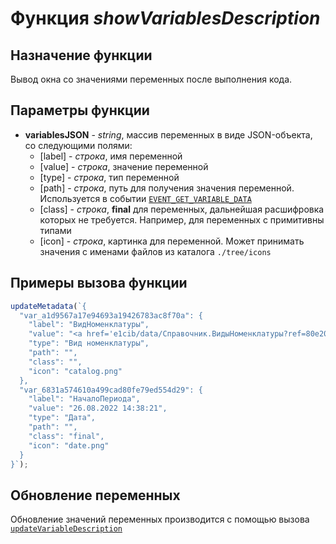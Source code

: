 # Функция *showVariablesDescription*

## Назначение функции

Вывод окна со значениями переменных после выполнения кода.

## Параметры функции

* **variablesJSON** - *string*, массив переменных в виде JSON-объекта, со следующими полями:
  * [label] - *строка*, имя переменной
  * [value] - *строка*, значение переменной
  * [type] - *строка*, тип переменной
  * [path] - *строка*, путь для получения значения переменной. Используется в событии [`EVENT_GET_VARIABLE_DATA`](get_var_data_event.md)
  * [class] - *строка*, **final** для переменных, дальнейшая расшифровка которых не требуется. Например, для переменных с примитивны типами
  * [icon] - *строка*, картинка для переменной. Может принимать значения с именами файлов из каталога `./tree/icons`
	

## Примеры вызова функции

```javascript
updateMetadata(`{
  "var_a1d9567a17e94693a19426783ac8f70a": {
    "label": "ВидНоменклатуры",
    "value": "<a href='e1cib/data/Справочник.ВидыНоменклатуры?ref=80e20050569f16cd11e6d8d63deb713b'>Услуги</a>",
    "type": "Вид номенклатуры",
    "path": "",
    "class": "",
    "icon": "catalog.png"
  },
  "var_6831a574610a499cad80fe79ed554d29": {
    "label": "НачалоПериода",
    "value": "26.08.2022 14:38:21",
    "type": "Дата",
    "path": "",
    "class": "final",
    "icon": "date.png"
  }
}`);
```

## Обновление переменных

Обновление значений переменных производится с помощью вызова [`updateVariableDescription`](upd_var_description.md)

